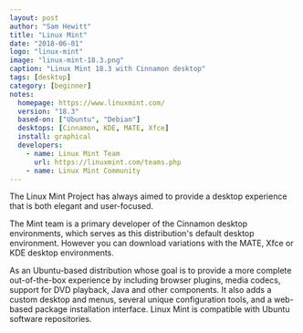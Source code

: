 ```yaml
---
layout: post
author: "Sam Hewitt"
title: "Linux Mint"
date: "2018-06-01"
logo: "linux-mint"
image: "linux-mint-18.3.png"
caption: "Linux Mint 18.3 with Cinnamon desktop"
tags: [desktop]
category: [beginner]
notes:
  homepage: https://www.linuxmint.com/
  version: "18.3"
  based-on: ["Ubuntu", "Debian"]
  desktops: [Cinnamon, KDE, MATE, Xfce]
  install: graphical
  developers:
    - name: Linux Mint Team
      url: https://linuxmint.com/teams.php
    - name: Linux Mint Community
---
```


The Linux Mint Project has always aimed to provide a desktop experience that is both elegant and user-focused. 

The Mint team is a primary developer of the Cinnamon desktop environments, which serves as this distribution's default desktop environment. However you can download variations with the MATE, Xfce or KDE desktop environments.

As an Ubuntu-based distribution whose goal is to provide a more complete out-of-the-box experience by including browser plugins, media codecs, support for DVD playback, Java and other components. It also adds a custom desktop and menus, several unique configuration tools, and a web-based package installation interface. Linux Mint is compatible with Ubuntu software repositories. 
